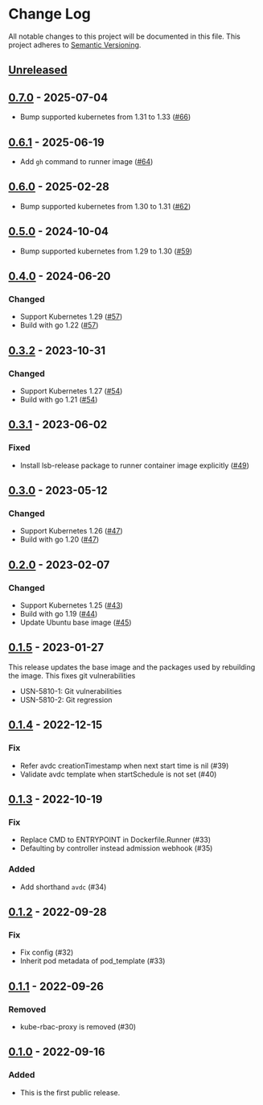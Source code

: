 # Change Log

All notable changes to this project will be documented in this file.
This project adheres to [Semantic Versioning](http://semver.org/).

## [Unreleased]

## [0.7.0] - 2025-07-04

- Bump supported kubernetes from 1.31 to 1.33 ([#66](https://github.com/cybozu-go/nyamber/pull/66))

## [0.6.1] - 2025-06-19

- Add `gh` command to runner image ([#64](https://github.com/cybozu-go/nyamber/pull/64))

## [0.6.0] - 2025-02-28

- Bump supported kubernetes from 1.30 to 1.31 ([#62](https://github.com/cybozu-go/nyamber/pull/59))

## [0.5.0] - 2024-10-04

- Bump supported kubernetes from 1.29 to 1.30 ([#59](https://github.com/cybozu-go/nyamber/pull/59))

## [0.4.0] - 2024-06-20

### Changed

- Support Kubernetes 1.29 ([#57](https://github.com/cybozu-go/nyamber/pull/57))
- Build with go 1.22 ([#57](https://github.com/cybozu-go/nyamber/pull/57))

## [0.3.2] - 2023-10-31

### Changed

- Support Kubernetes 1.27 ([#54](https://github.com/cybozu-go/nyamber/pull/54))
- Build with go 1.21 ([#54](https://github.com/cybozu-go/nyamber/pull/54))

## [0.3.1] - 2023-06-02

### Fixed

- Install lsb-release package to runner container image explicitly ([#49](https://github.com/cybozu-go/nyamber/pull/49))

## [0.3.0] - 2023-05-12

### Changed

- Support Kubernetes 1.26 ([#47](https://github.com/cybozu-go/nyamber/pull/47))
- Build with go 1.20 ([#47](https://github.com/cybozu-go/nyamber/pull/47))

## [0.2.0] - 2023-02-07

### Changed

- Support Kubernetes 1.25 ([#43](https://github.com/cybozu-go/nyamber/pull/43))
- Build with go 1.19 ([#44](https://github.com/cybozu-go/nyamber/pull/44))
- Update Ubuntu base image ([#45](https://github.com/cybozu-go/nyamber/pull/45))

## [0.1.5] - 2023-01-27

This release updates the base image and the packages used by rebuilding the image.
This fixes git vulnerabilities

- USN-5810-1: Git vulnerabilities
- USN-5810-2: Git regression

## [0.1.4] - 2022-12-15

### Fix

- Refer avdc creationTimestamp when next start time is nil (#39)
- Validate avdc template when startSchedule is not set (#40)

## [0.1.3] - 2022-10-19

### Fix

- Replace CMD to ENTRYPOINT in Dockerfile.Runner (#33)
- Defaulting by controller instead admission webhook (#35)

### Added

- Add shorthand `avdc` (#34)

## [0.1.2] - 2022-09-28

### Fix

- Fix config (#32)
- Inherit pod metadata of pod_template (#33)

## [0.1.1] - 2022-09-26

### Removed

- kube-rbac-proxy is removed (#30)

## [0.1.0] - 2022-09-16

### Added

- This is the first public release.

[Unreleased]: https://github.com/cybozu-go/nyamber/compare/v0.7.0...HEAD
[0.7.0]: https://github.com/cybozu-go/nyamber/compare/v0.6.1...v0.7.0
[0.6.1]: https://github.com/cybozu-go/nyamber/compare/v0.6.0...v0.6.1
[0.6.0]: https://github.com/cybozu-go/nyamber/compare/v0.5.0...v0.6.0
[0.5.0]: https://github.com/cybozu-go/nyamber/compare/v0.4.0...v0.5.0
[0.4.0]: https://github.com/cybozu-go/nyamber/compare/v0.3.2...v0.4.0
[0.3.2]: https://github.com/cybozu-go/nyamber/compare/v0.3.1...v0.3.2
[0.3.1]: https://github.com/cybozu-go/nyamber/compare/v0.3.0...v0.3.1
[0.3.0]: https://github.com/cybozu-go/nyamber/compare/v0.2.0...v0.3.0
[0.2.0]: https://github.com/cybozu-go/nyamber/compare/v0.1.5...v0.2.0
[0.1.5]: https://github.com/cybozu-go/nyamber/compare/v0.1.4...v0.1.5
[0.1.4]: https://github.com/cybozu-go/nyamber/compare/v0.1.3...v0.1.4
[0.1.3]: https://github.com/cybozu-go/nyamber/compare/v0.1.2...v0.1.3
[0.1.2]: https://github.com/cybozu-go/nyamber/compare/v0.1.1...v0.1.2
[0.1.1]: https://github.com/cybozu-go/nyamber/compare/v0.1.0...v0.1.1
[0.1.0]: https://github.com/cybozu-go/nyamber/compare/0b95ddf1810b156fc2bd36edd457b96a18ca0501...v0.1.0
